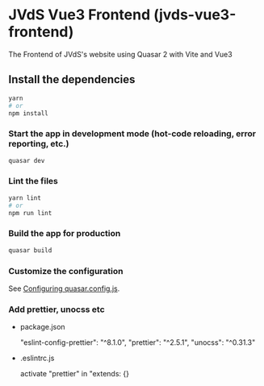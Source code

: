 # JVdS Vue3 Frontend (jvds-vue3-frontend)

The Frontend of JVdS's website using Quasar 2 with Vite and Vue3

## Install the dependencies

```bash
yarn
# or
npm install
```

### Start the app in development mode (hot-code reloading, error reporting, etc.)

```bash
quasar dev
```

### Lint the files

```bash
yarn lint
# or
npm run lint
```

### Build the app for production

```bash
quasar build
```

### Customize the configuration

See [Configuring quasar.config.js](https://v2.quasar.dev/quasar-cli-vite/quasar-config-js).

### Add prettier, unocss etc

- package.json

  "eslint-config-prettier": "^8.1.0",
  "prettier": "^2.5.1",
  "unocss": "^0.31.3"

- .eslintrc.js

  activate "prettier" in "extends: {}

